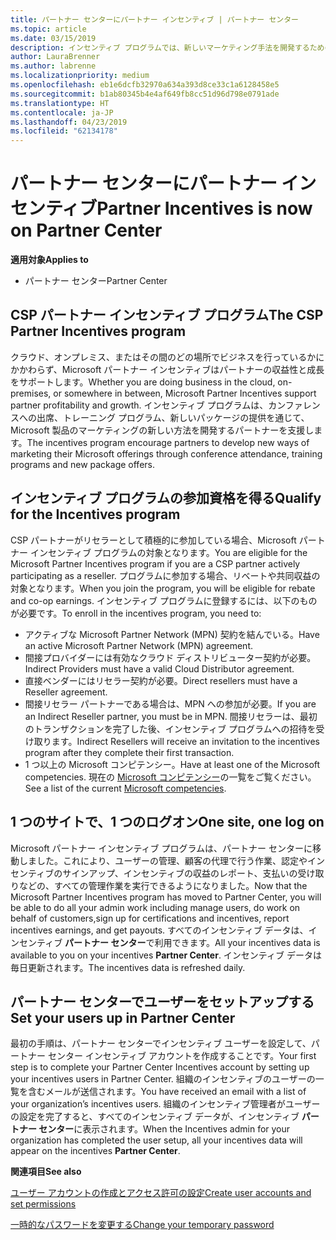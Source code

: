 ```yaml
---
title: パートナー センターにパートナー インセンティブ | パートナー センター
ms.topic: article
ms.date: 03/15/2019
description: インセンティブ プログラムでは、新しいマーケティング手法を開発するための支援、トレーニングの提供などを通じてパートナーを支援します。
author: LauraBrenner
ms.author: labrenne
ms.localizationpriority: medium
ms.openlocfilehash: eb1e6dcfb32970a634a393d8ce33c1a6128458e5
ms.sourcegitcommit: b1ab80345b4e4af649fb8cc51d96d798e0791ade
ms.translationtype: HT
ms.contentlocale: ja-JP
ms.lasthandoff: 04/23/2019
ms.locfileid: "62134178"
---
```

# <a name="partner-incentives-is-now-on-partner-center"></a><span data-ttu-id="8844e-103">パートナー センターにパートナー インセンティブ</span><span class="sxs-lookup"><span data-stu-id="8844e-103">Partner Incentives is now on Partner Center</span></span> 

<span data-ttu-id="8844e-104">**適用対象**</span><span class="sxs-lookup"><span data-stu-id="8844e-104">**Applies to**</span></span>

-  <span data-ttu-id="8844e-105">パートナー センター</span><span class="sxs-lookup"><span data-stu-id="8844e-105">Partner Center</span></span>

## <a name="the-csp-partner-incentives-program"></a><span data-ttu-id="8844e-106">CSP パートナー インセンティブ プログラム</span><span class="sxs-lookup"><span data-stu-id="8844e-106">The CSP Partner Incentives program</span></span>

<span data-ttu-id="8844e-107">クラウド、オンプレミス、またはその間のどの場所でビジネスを行っているかにかかわらず、Microsoft パートナー インセンティブはパートナーの収益性と成長をサポートします。</span><span class="sxs-lookup"><span data-stu-id="8844e-107">Whether you are doing business in the cloud, on-premises, or somewhere in between, Microsoft Partner Incentives support partner profitability and growth.</span></span> <span data-ttu-id="8844e-108">インセンティブ プログラムは、カンファレンスへの出席、トレーニング プログラム、新しいパッケージの提供を通じて、Microsoft 製品のマーケティングの新しい方法を開発するパートナーを支援します。</span><span class="sxs-lookup"><span data-stu-id="8844e-108">The incentives program encourage partners to develop new ways of marketing their Microsoft offerings through conference attendance, training programs and new package offers.</span></span> 

## <a name="qualify-for-the-incentives-program"></a><span data-ttu-id="8844e-109">インセンティブ プログラムの参加資格を得る</span><span class="sxs-lookup"><span data-stu-id="8844e-109">Qualify for the Incentives program</span></span>

<span data-ttu-id="8844e-110">CSP パートナーがリセラーとして積極的に参加している場合、Microsoft パートナー インセンティブ プログラムの対象となります。</span><span class="sxs-lookup"><span data-stu-id="8844e-110">You are eligible for the Microsoft Partner Incentives program if you are a CSP partner actively participating as a reseller.</span></span>
<span data-ttu-id="8844e-111">プログラムに参加する場合、リベートや共同収益の対象となります。</span><span class="sxs-lookup"><span data-stu-id="8844e-111">When you join the program, you will be eligible for rebate and co-op earnings.</span></span> <span data-ttu-id="8844e-112">インセンティブ プログラムに登録するには、以下のものが必要です。</span><span class="sxs-lookup"><span data-stu-id="8844e-112">To enroll in the incentives program, you need to:</span></span> 
- <span data-ttu-id="8844e-113">アクティブな Microsoft Partner Network (MPN) 契約を結んでいる。</span><span class="sxs-lookup"><span data-stu-id="8844e-113">Have an active Microsoft Partner Network (MPN) agreement.</span></span>  
- <span data-ttu-id="8844e-114">間接プロバイダーには有効なクラウド ディストリビューター契約が必要。</span><span class="sxs-lookup"><span data-stu-id="8844e-114">Indirect Providers must have a valid Cloud Distributor agreement.</span></span>
- <span data-ttu-id="8844e-115">直接ベンダーにはリセラー契約が必要。</span><span class="sxs-lookup"><span data-stu-id="8844e-115">Direct resellers must have a Reseller agreement.</span></span>
- <span data-ttu-id="8844e-116">間接リセラー パートナーである場合は、MPN への参加が必要。</span><span class="sxs-lookup"><span data-stu-id="8844e-116">If you are an Indirect Reseller partner, you must be in MPN.</span></span> <span data-ttu-id="8844e-117">間接リセラーは、最初のトランザクションを完了した後、インセンティブ プログラムへの招待を受け取ります。</span><span class="sxs-lookup"><span data-stu-id="8844e-117">Indirect Resellers will receive an invitation to the incentives program after they complete their first transaction.</span></span> 
- <span data-ttu-id="8844e-118">1 つ以上の Microsoft コンピテンシー。</span><span class="sxs-lookup"><span data-stu-id="8844e-118">Have at least one of the Microsoft competencies.</span></span> <span data-ttu-id="8844e-119">現在の [Microsoft コンピテンシー](competencies.md)の一覧をご覧ください。</span><span class="sxs-lookup"><span data-stu-id="8844e-119">See a list of the current [Microsoft competencies](competencies.md).</span></span>

## <a name="one-site-one-log-on"></a><span data-ttu-id="8844e-120">1 つのサイトで、1 つのログオン</span><span class="sxs-lookup"><span data-stu-id="8844e-120">One site, one log on</span></span>

<span data-ttu-id="8844e-121">Microsoft パートナー インセンティブ プログラムは、パートナー センターに移動しました。これにより、ユーザーの管理、顧客の代理で行う作業、認定やインセンティブのサインアップ、インセンティブの収益のレポート、支払いの受け取りなどの、すべての管理作業を実行できるようになりました。</span><span class="sxs-lookup"><span data-stu-id="8844e-121">Now that the Microsoft Partner Incentives program has moved to Partner Center, you will be able to do all your admin work including manage users, do work on behalf of customers,sign up for certifications and incentives, report incentives earnings, and get payouts.</span></span> <span data-ttu-id="8844e-122">すべてのインセンティブ データは、インセンティブ **パートナー センター**で利用できます。</span><span class="sxs-lookup"><span data-stu-id="8844e-122">All your incentives data is available to you on your incentives **Partner Center**.</span></span> <span data-ttu-id="8844e-123">インセンティブ データは毎日更新されます。</span><span class="sxs-lookup"><span data-stu-id="8844e-123">The incentives data is refreshed daily.</span></span>
 
## <a name="set-your-users-up-in-partner-center"></a><span data-ttu-id="8844e-124">パートナー センターでユーザーをセットアップする</span><span class="sxs-lookup"><span data-stu-id="8844e-124">Set your users up in Partner Center</span></span>
 
<span data-ttu-id="8844e-125">最初の手順は、パートナー センターでインセンティブ ユーザーを設定して、パートナー センター インセンティブ アカウントを作成することです。</span><span class="sxs-lookup"><span data-stu-id="8844e-125">Your first step is to complete your Partner Center Incentives account by setting up your incentives users in Partner Center.</span></span> <span data-ttu-id="8844e-126">組織のインセンティブのユーザーの一覧を含むメールが送信されます。</span><span class="sxs-lookup"><span data-stu-id="8844e-126">You have received an email with a list of your organization’s incentives users.</span></span> <span data-ttu-id="8844e-127">組織のインセンティブ管理者がユーザーの設定を完了すると、すべてのインセンティブ データが、インセンティブ **パートナー センター**に表示されます。</span><span class="sxs-lookup"><span data-stu-id="8844e-127">When the Incentives admin for your organization has completed the user setup, all your incentives data will appear on the incentives **Partner Center**.</span></span>

<span data-ttu-id="8844e-128">**関連項目**</span><span class="sxs-lookup"><span data-stu-id="8844e-128">**See also**</span></span>

[<span data-ttu-id="8844e-129">ユーザー アカウントの作成とアクセス許可の設定</span><span class="sxs-lookup"><span data-stu-id="8844e-129">Create user accounts and set permissions</span></span>](create-user-accounts-and-set-permissions.md)

[<span data-ttu-id="8844e-130">一時的なパスワードを変更する</span><span class="sxs-lookup"><span data-stu-id="8844e-130">Change your temporary password</span></span>](change-your-temporary-password.md)

